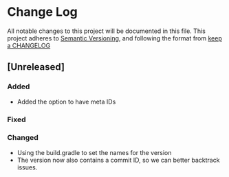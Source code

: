 # Change Log
 All notable changes to this project will be documented in this file.
 This project adheres to [Semantic Versioning](http://semver.org/), and following the format from [keep a CHANGELOG](http://keepachangelog.com/)
 ## [Unreleased]
 ### Added
  - Added the option to have meta IDs

 ### Fixed

 ### Changed
  - Using the build.gradle to set the names for the version
  - The version now also contains a commit ID, so we can better backtrack issues.